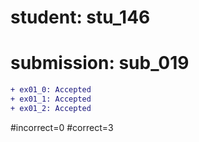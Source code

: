 # student: stu_146
# submission: sub_019

```diff
+ ex01_0: Accepted
+ ex01_1: Accepted
+ ex01_2: Accepted
```
#incorrect=0
#correct=3
